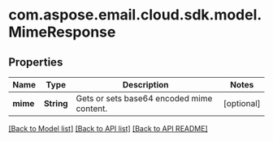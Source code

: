 
# com.aspose.email.cloud.sdk.model.MimeResponse

## Properties
Name | Type | Description | Notes
------------ | ------------- | ------------- | -------------
**mime** | **String** | Gets or sets base64 encoded mime content.              |  [optional]


[[Back to Model list]](README.md#documentation-for-models) [[Back to API list]](README.md#documentation-for-api-endpoints) [[Back to API README]](README.md)

